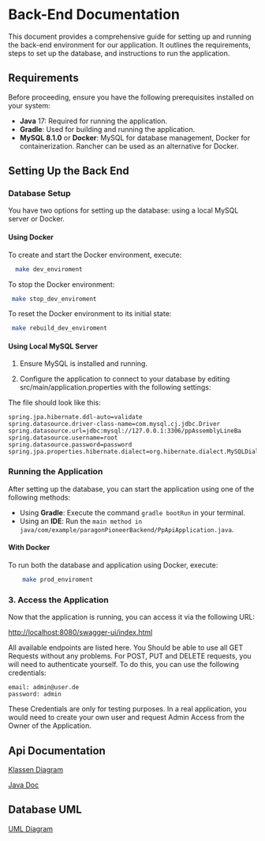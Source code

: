 # Back-End Documentation
This document provides a comprehensive guide for setting up and running the back-end environment for our application. It outlines the requirements, steps to set up the database, and instructions to run the application.
## Requirements
Before proceeding, ensure you have the following prerequisites installed on your system:
- **Java** 17: Required for running the application.
- **Gradle**: Used for building and running the application.
- **MySQL 8.1.0** or **Docker**: MySQL for database management, Docker for containerization. Rancher can be used as an alternative for Docker.

## Setting Up the Back End

### Database Setup

You have two options for setting up the database: using a local MySQL server or Docker.

#### Using Docker
To create and start the Docker environment, execute:
    
```bash
  make dev_enviroment
```

To stop the Docker environment:

```bash
 make stop_dev_enviroment
```

To reset the Docker environment to its initial state:


```bash
 make rebuild_dev_enviroment
```

#### Using Local MySQL Server

1. Ensure MySQL is installed and running.

2. Configure the application to connect to your database by editing src/main/application.properties with the following settings:

The file should look like this:

    spring.jpa.hibernate.ddl-auto=validate
    spring.datasource.driver-class-name=com.mysql.cj.jdbc.Driver
    spring.datasource.url=jdbc:mysql://127.0.0.1:3306/ppAssemblyLineBa
    spring.datasource.username=root
    spring.datasource.password=password
    spring.jpa.properties.hibernate.dialect=org.hibernate.dialect.MySQLDialect


### Running the Application

After setting up the database, you can start the application using one of the following methods:

 - Using **Gradle**: Execute the command `gradle bootRun` in your terminal.
 - Using an **IDE**: Run the `main method in java/com/example/paragonPioneerBackend/PpApiApplication.java`.

#### With Docker
To run both the database and application using Docker, execute:

```bash
    make prod_enviroment
```

### 3. Access the Application

Now that the application is running, you can access it via the following URL:

[http://localhost:8080/swagger-ui/index.html](http://localhost:8080/swagger-ui/index.html)

All available endpoints are listed here. You Should be able to use all GET Requests without any problems.
For POST, PUT and DELETE requests, you will need to authenticate yourself. To do this, you can use the following credentials:

    email: admin@user.de
    password: admin

These Credentials are only for testing purposes. In a real application, you would need to create your own user and request 
Admin Access from the Owner of the Application.

## Api Documentation

[Klassen Diagram](./Documentation/code/src.png)

[Java Doc](https://htmlpreview.github.io/?https://raw.githubusercontent.com/LF12-ParagonPioneer/ParagonPioneer-Be/main/Documentation/Java/index.html)

## Database UML

[UML Diagram](./Documentation/Database/ppAssemblyLineBa.png)

